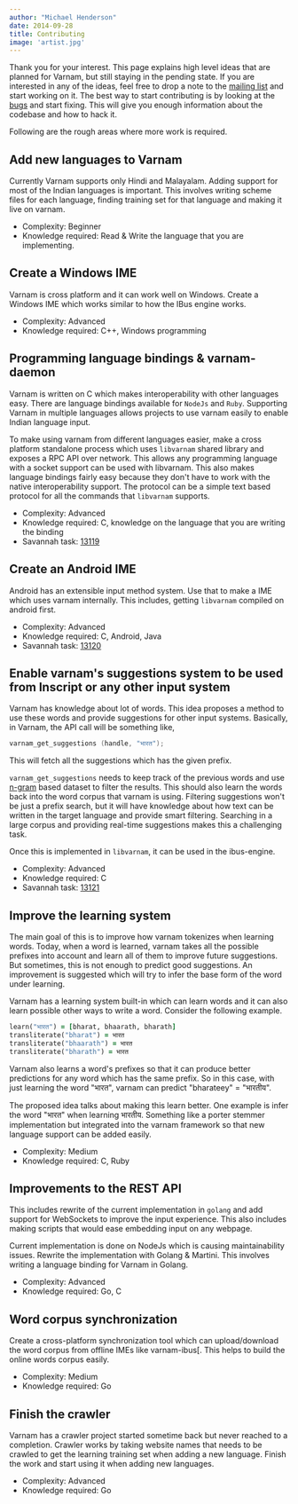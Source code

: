 ```yaml
---
author: "Michael Henderson"
date: 2014-09-28
title: Contributing
image: 'artist.jpg'
---
```


Thank you for your interest. This page explains high level ideas that are planned for Varnam, but still staying in the pending state. If you are interested in any of the ideas, feel free to drop a note to the [mailing list](https://lists.nongnu.org/mailman/listinfo/varnamproject-discuss) and start working on it. The best way to start contributing is by looking at the [bugs](https://savannah.nongnu.org/bugs/?group=varnamproject) and start fixing. This will give you enough information about the codebase and how to hack it.

Following are the rough areas where more work is required. 

## Add new languages to Varnam

Currently Varnam supports only Hindi and Malayalam. Adding support for most of the Indian languages is important. This involves writing scheme files for each language, finding training set for that language and making it live on varnam. 

* Complexity: Beginner
* Knowledge required: Read & Write the language that you are implementing.

## Create a Windows IME

Varnam is cross platform and it can work well on Windows. Create a Windows IME which works similar to how the IBus engine works. 

* Complexity: Advanced
* Knowledge required: C++, Windows programming

## Programming language bindings & varnam-daemon

Varnam is written on C which makes interoperability with other languages easy. There are language bindings available for `NodeJs` and `Ruby`. Supporting Varnam in multiple languages allows projects to use varnam easily to enable Indian language input.

To make using varnam from different languages easier, make a cross platform standalone process which uses `libvarnam` shared library and exposes a RPC API over network. This allows any programming language with a socket support can be used with libvarnam. This also makes language bindings fairly easy because they don't have to work with the native interoperability support. The protocol can be a simple text based protocol for all the commands that `libvarnam` supports. 

* Complexity: Advanced
* Knowledge required: C, knowledge on the language that you are writing the binding
* Savannah task: [13119](https://savannah.nongnu.org/task/index.php?13119)

## Create an Android IME

Android has an extensible input method system. Use that to make a IME which uses varnam internally. This includes, getting `libvarnam` compiled on android first. 

* Complexity: Advanced
* Knowledge required: C, Android, Java
* Savannah task: [13120](https://savannah.nongnu.org/task/index.php?13120)

## Enable varnam's suggestions system to be used from Inscript or any other input system

Varnam has knowledge about lot of words. This idea proposes a method to use these words and provide suggestions for other input systems. Basically, in Varnam, the API call will be something like,

```c
varnam_get_suggestions (handle, "भारत");
```

This will fetch all the suggestions which has the given prefix. 

`varnam_get_suggestions` needs to keep track of the previous words and use [n-gram](http://en.wikipedia.org/wiki/N-gram) based dataset to filter the results. This should also learn the words back into the word corpus that varnam is using. Filtering suggestions won't be just a prefix search, but it will have knowledge about how text can be written in the target language and provide smart filtering. Searching in a large corpus and providing real-time suggestions makes this a challenging task. 

Once this is implemented in `libvarnam`, it can be used in the ibus-engine.

* Complexity: Advanced
* Knowledge required: C
* Savannah task: [13121](https://savannah.nongnu.org/task/index.php?13121)


## Improve the learning system

The main goal of this is to improve how varnam tokenizes when learning words. Today, when a word is learned, varnam takes all the possible prefixes into account and learn all of them to improve future suggestions. But sometimes, this is not enough to predict good suggestions. An improvement is suggested which will try to infer the base form of the word under learning.

Varnam has a learning system built-in which can learn words and it can also learn possible other ways to write a word. Consider the following example. 

```ruby
learn("भारत") = [bharat, bhaarath, bharath]
transliterate("bharat") = भारत
transliterate("bhaarath") = भारत
transliterate("bharath") = भारत
```

Varnam also learns a word's prefixes so that it can produce better predictions for any word which has the same prefix. So in this case, with just learning the word "भारत", varnam can predict "bharateey" = "भारतीय".

The proposed idea talks about making this learn better. One example is infer the word "भारत" when learning भारतीय. Something like a porter stemmer implementation but integrated into the varnam framework so that new language support can be added easily. 

* Complexity: Medium
* Knowledge required: C, Ruby

## Improvements to the REST API

This includes rewrite of the current implementation in `golang` and add support for WebSockets to improve the input experience. This also includes making scripts that would ease embedding input on any webpage.

Current implementation is done on NodeJs which is causing maintainability issues. Rewrite the implementation with Golang & Martini. This involves writing a language binding for Varnam in Golang.

* Complexity: Advanced
* Knowledge required: Go, C

## Word corpus synchronization

Create a cross-platform synchronization tool which can upload/download the word corpus from offline IMEs like varnam-ibus[. This helps to build the online words corpus easily. 

* Complexity: Medium
* Knowledge required: Go

## Finish the crawler

Varnam has a crawler project started sometime back but never reached to a completion. Crawler works by taking website names that needs to be crawled to get the learning training set when adding a new language. Finish the work and start using it when adding new languages.

* Complexity: Advanced
* Knowledge required: Go